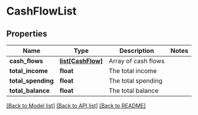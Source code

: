 # CashFlowList

## Properties
Name | Type | Description | Notes
------------ | ------------- | ------------- | -------------
**cash_flows** | [**list[CashFlow]**](CashFlow.md) | Array of cash flows | 
**total_income** | **float** | The total income | 
**total_spending** | **float** | The total spending | 
**total_balance** | **float** | The total balance | 

[[Back to Model list]](../README.md#documentation-for-models) [[Back to API list]](../README.md#documentation-for-api-endpoints) [[Back to README]](../README.md)


